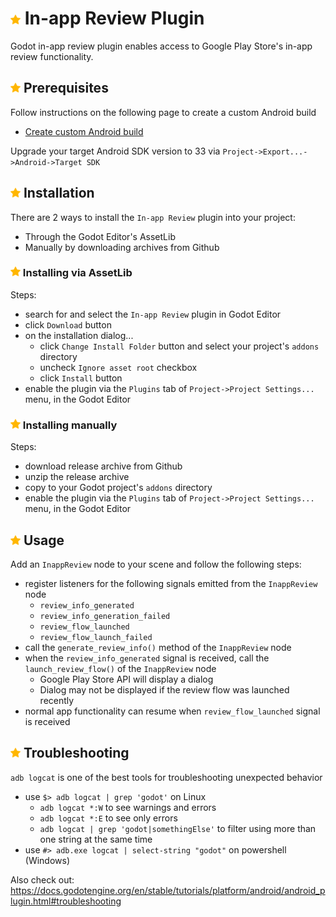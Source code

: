 # ![](inappreview/addon_template/icon.png?raw=true) In-app Review Plugin
Godot in-app review plugin enables access to Google Play Store's in-app review functionality.

## ![](inappreview/addon_template/icon.png?raw=true) Prerequisites
Follow instructions on the following page to create a custom Android build
- [Create custom Android build](https://docs.godotengine.org/en/stable/tutorials/export/android_custom_build.html)

Upgrade your target Android SDK version to 33 via `Project->Export...->Android->Target SDK`

## ![](inappreview/addon_template/icon.png?raw=true) Installation
There are 2 ways to install the `In-app Review` plugin into your project:
- Through the Godot Editor's AssetLib
- Manually by downloading archives from Github

### ![](inappreview/addon_template/icon.png?raw=true) Installing via AssetLib
Steps:
- search for and select the `In-app Review` plugin in Godot Editor
- click `Download` button
- on the installation dialog...
  - click `Change Install Folder` button and select your project's `addons` directory
  - uncheck `Ignore asset root` checkbox
  - click `Install` button
- enable the plugin via the `Plugins` tab of `Project->Project Settings...` menu, in the Godot Editor

### ![](inappreview/addon_template/icon.png?raw=true) Installing manually
Steps:
- download release archive from Github
- unzip the release archive
- copy to your Godot project's `addons` directory
- enable the plugin via the `Plugins` tab of `Project->Project Settings...` menu, in the Godot Editor

## ![](inappreview/addon_template/icon.png?raw=true) Usage
Add an `InappReview` node to your scene and follow the following steps:
- register listeners for the following signals emitted from the `InappReview` node
    - `review_info_generated`
	- `review_info_generation_failed`
	- `review_flow_launched`
	- `review_flow_launch_failed`
- call the `generate_review_info()` method of the `InappReview` node
- when the `review_info_generated` signal is received, call the `launch_review_flow()` of the `InappReview` node
	- Google Play Store API will display a dialog
	- Dialog may not be displayed if the review flow was launched recently
- normal app functionality can resume when `review_flow_launched` signal is received

## ![](inappreview/addon_template/icon.png?raw=true) Troubleshooting
`adb logcat` is one of the best tools for troubleshooting unexpected behavior
- use `$> adb logcat | grep 'godot'` on Linux
	- `adb logcat *:W` to see warnings and errors
	- `adb logcat *:E` to see only errors
	- `adb logcat | grep 'godot|somethingElse'` to filter using more than one string at the same time
- use `#> adb.exe logcat | select-string "godot"` on powershell (Windows)

Also check out:
https://docs.godotengine.org/en/stable/tutorials/platform/android/android_plugin.html#troubleshooting
